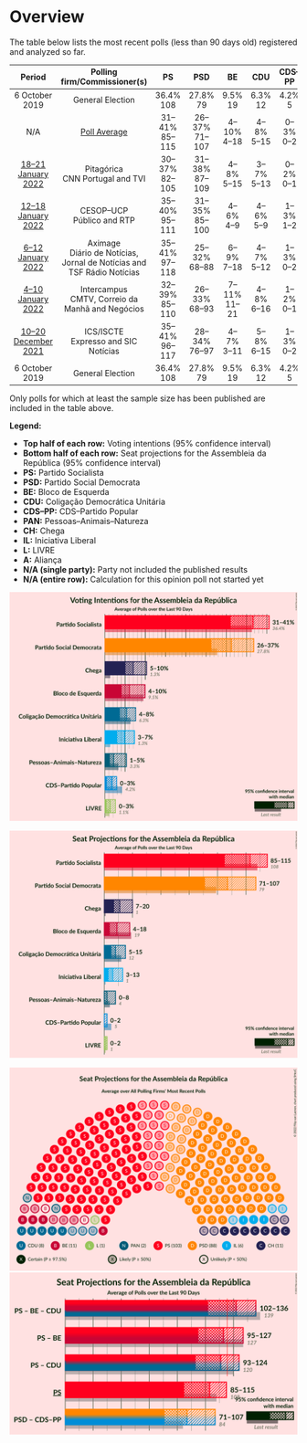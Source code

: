 # Overview

The table below lists the most recent polls (less than 90 days old) registered and analyzed so far.

| Period     | Polling firm/Commissioner(s) | PS | PSD | BE | CDU | CDS–PP | PAN | CH | IL | L | A |
|:----------:|:----------------------------:|:--:|:--:|:--:|:--:|:--:|:--:|:--:|:--:|:--:|:--:|
| 6 October 2019 | General Election | 36.4% <br> 108 | 27.8% <br> 79 | 9.5% <br> 19 | 6.3% <br> 12 | 4.2% <br> 5 | 3.3% <br> 4 | 1.3% <br> 1 | 1.3% <br> 1 | 1.1% <br> 1 | 0.8% <br> 0 |
| N/A | [Poll Average](average.html) | 31–41% <br> 85–115 | 26–37% <br> 71–107 | 4–10% <br> 4–18 | 4–8% <br> 5–15 | 0–3% <br> 0–2 | 1–5% <br> 0–8 | 5–10% <br> 7–20 | 3–7% <br> 3–13 | 0–3% <br> 0–2 | N/A <br> N/A |
| [18–21 January 2022](2022-01-21-Pitagórica.html) | Pitagórica <br> CNN Portugal and TVI | 30–37% <br> 82–105 | 31–38% <br> 87–109 | 4–8% <br> 5–15 | 3–7% <br> 5–13 | 0–2% <br> 0–1 | 1–3% <br> 0–3 | 5–9% <br> 6–15 | 4–8% <br> 6–14 | 1–2% <br> 0–2 | N/A <br> N/A |
| [12–18 January 2022](2022-01-18-CESOP–UCP.html) | CESOP–UCP <br> Público and RTP | 35–40% <br> 95–111 | 31–35% <br> 85–100 | 4–6% <br> 4–9 | 4–6% <br> 5–9 | 1–3% <br> 1–2 | 1–3% <br> 1–2 | 5–7% <br> 7–11 | 4–6% <br> 5–10 | 1–3% <br> 1–3 | N/A <br> N/A |
| [6–12 January 2022](2022-01-12-Aximage.html) | Aximage <br> Diário de Notícias, Jornal de Notícias and TSF Rádio Notícias | 35–41% <br> 97–118 | 25–32% <br> 68–88 | 6–9% <br> 7–18 | 4–7% <br> 5–12 | 1–3% <br> 0–2 | 1–3% <br> 0–4 | 7–11% <br> 11–23 | 3–5% <br> 3–7 | N/A <br> N/A | N/A <br> N/A |
| [4–10 January 2022](2022-01-10-Intercampus.html) | Intercampus <br> CMTV, Correio da Manhã and Negócios | 32–39% <br> 85–110 | 26–33% <br> 68–93 | 7–11% <br> 11–21 | 4–8% <br> 6–16 | 1–2% <br> 0–1 | 3–6% <br> 2–10 | 5–9% <br> 8–17 | 4–8% <br> 5–13 | 0–2% <br> 0–1 | N/A <br> N/A |
| [10–20 December 2021](2021-12-20-ICSISCTE.html) | ICS/ISCTE <br> Expresso and SIC Notícias | 35–41% <br> 96–117 | 28–34% <br> 76–97 | 4–7% <br> 3–11 | 5–8% <br> 6–15 | 1–3% <br> 0–2 | 1–3% <br> 0–3 | 6–9% <br> 8–15 | 3–5% <br> 3–8 | N/A <br> N/A | N/A <br> N/A |
| 6 October 2019 | General Election | 36.4% <br> 108 | 27.8% <br> 79 | 9.5% <br> 19 | 6.3% <br> 12 | 4.2% <br> 5 | 3.3% <br> 4 | 1.3% <br> 1 | 1.3% <br> 1 | 1.1% <br> 1 | 0.8% <br> 0 |

Only polls for which at least the sample size has been published are included in the table above.

**Legend:**
+ **Top half of each row:** Voting intentions (95% confidence interval)
+ **Bottom half of each row:** Seat projections for the Assembleia da República (95% confidence interval)
+ **PS:** Partido Socialista
+ **PSD:** Partido Social Democrata
+ **BE:** Bloco de Esquerda
+ **CDU:** Coligação Democrática Unitária
+ **CDS–PP:** CDS–Partido Popular
+ **PAN:** Pessoas–Animais–Natureza
+ **CH:** Chega
+ **IL:** Iniciativa Liberal
+ **L:** LIVRE
+ **A:** Aliança
+ **N/A (single party):** Party not included the published results
+ **N/A (entire row):** Calculation for this opinion poll not started yet


![Graph with voting intentions not yet produced](average.png "Voting Intentions")

![Graph with seats not yet produced](average-seats.png "Seats")

![Graph with seating plan not yet produced](average-seating-plan.png "Seating Plan")
![Graph with coalitions seats not yet produced](average-coalitions-seats.png "Coalitions Seats")
